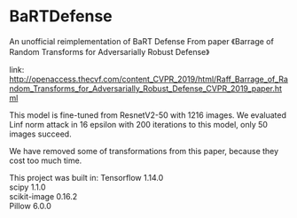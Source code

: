 # BaRTDefense
An unofficial reimplementation of BaRT Defense
From paper 《Barrage of Random Transforms for Adversarially Robust Defense》

link: http://openaccess.thecvf.com/content_CVPR_2019/html/Raff_Barrage_of_Random_Transforms_for_Adversarially_Robust_Defense_CVPR_2019_paper.html

This model is fine-tuned from ResnetV2-50 with 1216 images.
We evaluated Linf norm attack in 16 epsilon with 200 iterations to this model, only 50 images succeed.

We have removed some of transformations from this paper, because they cost too much time.

This project was built in:
Tensorflow 1.14.0  
scipy 1.1.0  
scikit-image 0.16.2  
Pillow 6.0.0  
